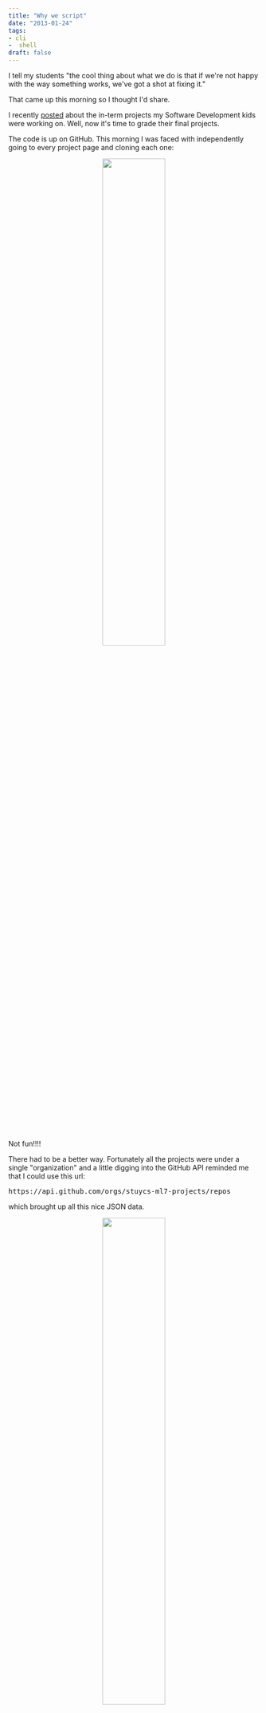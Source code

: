 ```yaml
---
title: "Why we script"
date: "2013-01-24"
tags:
- cli
-  shell
draft: false
---
```



I tell my students "the cool thing about what we do is that if we're not happy with the way something works, we've got a shot at fixing it."

That came up this morning so I thought I'd share.

I
recently <a href="http://cestlaz.github.com/2012/12/09/real-projects.html#.UQFhh1L6s7x">posted</a>
about the in-term projects my Software Development kids were working
on. Well, now it's time to grade their final projects.

The code is up on GitHub. This morning I was faced with independently
going to every project page and cloning each one:

<div align="center">
<a href="http://cestlaz.github.com/img/github-projects.png" rel="lightbox">
<img width="50%" src="/img/github-projects.png" class="" alt="" />
</a>
</div>

Not fun!!!!

There had to be a better way. Fortunately all the projects were under a single "organization" and a little digging into the GitHub API reminded me that I could use this url:

<pre>
https://api.github.com/orgs/stuycs-ml7-projects/repos
</pre>

which brought up all this nice JSON data.

<div align="center">
<a href="/img/github-api.png" rel="lightbox">
<img width="50%" src="/img/github-api.png" class="" alt="" />
</a>
</div>


A little poking around in the data finds that each project url is part of a line that starts with "ssh_url."

a little wget, sed, grep and  sh magic later:

<pre>
urls=`wget --quiet -O - https://api.github.com/orgs/stuycs-ml7-projects/repos | grep ssh_url | sed "s/.*\(git.*\.git\).*/\1/g"`

for url in $urls
do
git clone git@$url
done
</pre>

Now, as long as all the projects are under a single Github organization I can easily clone or pull them without having to navigate the Github web site.

Commandline FTW!!!!!!

